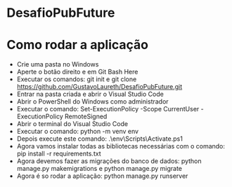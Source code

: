 # DesafioPubFuture
 
# Como rodar a aplicação

- Crie uma pasta no Windows
- Aperte o botão direito e em Git Bash Here
- Executar os comandos: git init e git clone https://github.com/GustavoLaureth/DesafioPubFuture.git
- Entrar na pasta criada e abrir o Visual Studio Code
- Abrir o PowerShell do Windows como administrador
- Executar o comando: Set-ExecutionPolicy -Scope CurrentUser -ExecutionPolicy RemoteSigned
- Abrir o terminal do Visual Studio Code
- Executar o comando: python -m venv env
- Depois execute este comando: .\env\Scripts\Activate.ps1
- Agora vamos instalar todas as bibliotecas necessárias com o comando: pip install -r requirements.txt
- Agora devemos fazer as migrações do banco de dados: python manage.py makemigrations e python manage.py migrate
- Agora é so rodar a aplicação: python manage.py runserver

